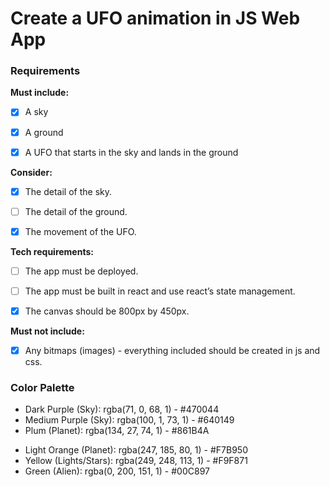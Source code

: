 # Create a UFO animation in JS Web App

### Requirements

**Must include:**

- [x] A sky

- [x] A ground

- [x] A UFO that starts in the sky and lands in the ground


**Consider:**

- [x] The detail of the sky.

- [ ] The detail of the ground.

- [x] The movement of the UFO.


**Tech requirements:**

- [ ] The app must be deployed.

- [ ] The app must be built in react and use react’s state management.

- [x] The canvas should be 800px by 450px.


**Must not include:**

- [x] Any bitmaps (images) - everything included should be created in js and css.


### Color Palette
- Dark Purple (Sky): rgba(71, 0, 68, 1) - #470044
- Medium Purple (Sky): rgba(100, 1, 73, 1) - #640149
- Plum (Planet): rgba(134, 27, 74, 1) - #861B4A
<!-- - Dark Orange (): rgba(187, 71, 76, 1) - #BB474C
- Medium Orange (): rgba(226, 125, 74, 1) - #E27D4A -->
- Light Orange (Planet): rgba(247, 185, 80, 1) - #F7B950
- Yellow (Lights/Stars): rgba(249, 248, 113, 1) - #F9F871
- Green (Alien): rgba(0, 200, 151, 1) - #00C897
